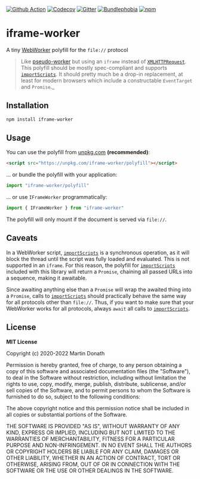 [![Github Action][action-image]][action-link]
[![Codecov][codecov-image]][codecov-link]
[![Gitter][gitter-image]][gitter-link]
[![Bundlephobia][bundle-image]][bundle-link]
[![npm][npm-image]][npm-link]

  [action-image]: https://github.com/squidfunk/iframe-worker/workflows/ci/badge.svg?branch=master
  [action-link]: https://github.com/squidfunk/iframe-worker/actions
  [codecov-image]: https://img.shields.io/codecov/c/github/squidfunk/iframe-worker/master.svg
  [codecov-link]: https://codecov.io/gh/squidfunk/iframe-worker
  [gitter-image]: https://badges.gitter.im/squidfunk/iframe-worker.svg
  [gitter-link]: https://gitter.im/squidfunk/iframe-worker
  [bundle-image]: https://badgen.net/bundlephobia/minzip/iframe-worker
  [bundle-link]: https://bundlephobia.com/result?p=iframe-worker
  [npm-image]: https://img.shields.io/npm/v/iframe-worker.svg
  [npm-link]: https://npmjs.com/package/iframe-worker

# iframe-worker

A tiny [WebWorker] polyfill for the `file://` protocol

> Like [pseudo-worker] but using an `iframe` instead of
> [`XMLHTTPRequest`][XMLHTTPRequest]. This polyfill should be mostly
> spec-compliant and supports [`importScripts`][importScripts]. It should
> pretty much be a drop-in replacement, at least for modern browsers which
> include a constructable `EventTarget` and `Promise`._

## Installation

``` sh
npm install iframe-worker
```

## Usage

You can use the polyfill from [unpkg.com](https://unpkg.com) __(recommended)__:

``` html
<script src="https://unpkg.com/iframe-worker/polyfill"></script>
```

... or bundle the polyfill with your application:

``` js
import "iframe-worker/polyfill"
```

... or use `IFrameWorker` programmatically:

``` js
import { IFrameWorker } from "iframe-worker"
```

The polyfill will only mount if the document is served via `file://`.

## Caveats

In a WebWorker script, [`importScripts`][importScripts] is a synchronous
operation, as it will block the thread until the script was fully loaded and 
evaluated. This is not supported in an `iframe`. For this reason, the polyfill
for [`importScripts`][importScripts] included with this library will return a 
`Promise`, chaining all passed URLs into a sequence, making it awaitable. 

Since awaiting anything else than a `Promise` will wrap the awaited thing into
a `Promise`, calls to [`importScripts`][importScripts] should practically behave
the same way for all protocols other than `file://`. Thus, if you want to make
sure that your WebWorker works for all protocols, always `await` all calls to 
[`importScripts`][importScripts].

## License

**MIT License**

Copyright (c) 2020-2022 Martin Donath

Permission is hereby granted, free of charge, to any person obtaining a copy
of this software and associated documentation files (the "Software"), to
deal in the Software without restriction, including without limitation the
rights to use, copy, modify, merge, publish, distribute, sublicense, and/or
sell copies of the Software, and to permit persons to whom the Software is
furnished to do so, subject to the following conditions:

The above copyright notice and this permission notice shall be included in
all copies or substantial portions of the Software.

THE SOFTWARE IS PROVIDED "AS IS", WITHOUT WARRANTY OF ANY KIND, EXPRESS OR
IMPLIED, INCLUDING BUT NOT LIMITED TO THE WARRANTIES OF MERCHANTABILITY,
FITNESS FOR A PARTICULAR PURPOSE AND NON-INFRINGEMENT. IN NO EVENT SHALL THE
AUTHORS OR COPYRIGHT HOLDERS BE LIABLE FOR ANY CLAIM, DAMAGES OR OTHER
LIABILITY, WHETHER IN AN ACTION OF CONTRACT, TORT OR OTHERWISE, ARISING
FROM, OUT OF OR IN CONNECTION WITH THE SOFTWARE OR THE USE OR OTHER DEALINGS
IN THE SOFTWARE.

  [WebWorker]: https://www.w3.org/TR/workers/
  [pseudo-worker]: https://github.com/nolanlawson/pseudo-worker
  [XMLHTTPRequest]: https://developer.mozilla.org/en-US/docs/Web/API/XMLHttpRequest
  [importScripts]: https://developer.mozilla.org/en-US/docs/Web/API/WorkerGlobalScope/importScripts
